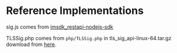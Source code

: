 # Reference Implementations

sig.js comes from [imsdk_restapi-nodejs-sdk](http://bit.ly/2AM9De5)

TLSSig.php comes from `php/TLSSig.php` in tls_sig_api-linux-64.tar.gz download 
from [here](http://bit.ly/2AQ7KNk).
